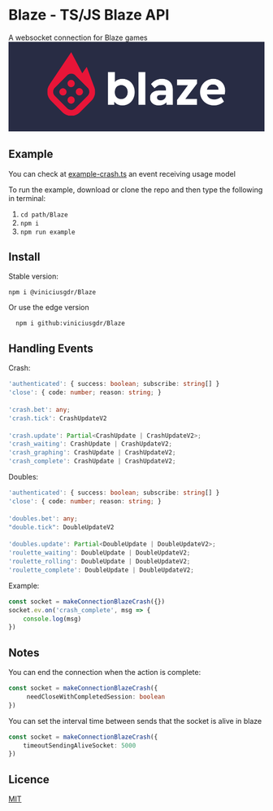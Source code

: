 
# Blaze - TS/JS Blaze API
A websocket connection for Blaze games
<img src="/Media/blaze.png" alt="Blaze"/>

## Example
You can check at [example-crash.ts](https://github.com/viniciusgdr/Blaze/blob/b2f9ddc4c3aea60d7a5c52134359e0a587bb4a4f/Example/example-crash.ts)
an event receiving usage model

To run the example, download or clone the repo and then type the following in terminal:
1. ``` cd path/Blaze ```
2. ``` npm i ```
3. ``` npm run example ``` 


## Install

Stable version:
```
npm i @viniciusgdr/Blaze
```
Or use the edge version
```
  npm i github:viniciusgdr/Blaze
```
    
## Handling Events
Crash:
```ts
'authenticated': { success: boolean; subscribe: string[] }
'close': { code: number; reason: string; }

'crash.bet': any;
'crash.tick': CrashUpdateV2

'crash.update': Partial<CrashUpdate | CrashUpdateV2>;
'crash_waiting': CrashUpdate | CrashUpdateV2;
'crash_graphing': CrashUpdate | CrashUpdateV2;
'crash_complete': CrashUpdate | CrashUpdateV2;
```
Doubles:
```ts
'authenticated': { success: boolean; subscribe: string[] }
'close': { code: number; reason: string; }

'doubles.bet': any;
"double.tick": DoubleUpdateV2

'doubles.update': Partial<DoubleUpdate | DoubleUpdateV2>;
'roulette_waiting': DoubleUpdate | DoubleUpdateV2;
'roulette_rolling': DoubleUpdate | DoubleUpdateV2;
'roulette_complete': DoubleUpdate | DoubleUpdateV2;
```
Example:
```ts
const socket = makeConnectionBlazeCrash({})
socket.ev.on('crash_complete', msg => {
    console.log(msg)
})
```
## Notes
You can end the connection when the action is complete:
```ts
const socket = makeConnectionBlazeCrash({
     needCloseWithCompletedSession: boolean
})
```

You can set the interval time between sends that the socket is alive in blaze
```ts
const socket = makeConnectionBlazeCrash({
    timeoutSendingAliveSocket: 5000
})
```
## Licence

[MIT](https://choosealicense.com/licenses/mit/)

